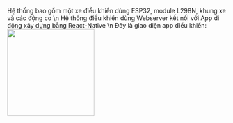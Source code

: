 Hệ thống bao gồm một xe điều khiển dùng ESP32, module L298N, khung xe và các động cơ
\n
Hệ thống điều khiển dùng Webserver kết nối với App di động xây dựng bằng React-Native
\n
Đây là giao diện app điều khiển:
<img src = "https://github.com/ngkduy/Car-Control-Webserver/blob/master/Giao%20di%E1%BB%87n/Sign%20in.png" width = 200\>

